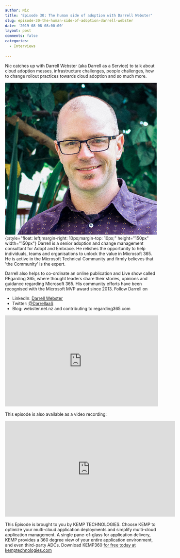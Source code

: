 ```yaml
---
author: Nic
title: 'Episode 30: The human side of adoption with Darrell Webster'
slug: episode-30-the-human-side-of-adoption-darrell-webster
date: '2019-08-08 08:00:00'
layout: post
comments: false
categories:
  - Interviews

---
```


Nic catches up with Darrell Webster (aka Darrell as a Service) to talk about cloud adoption messes, infrastructure challenges, people challenges, how to change rollout practices towards cloud adoption and so much more.


![Darrell as as Service](/images/uploads/2019/08/daas.jpg){:style="float: left;margin-right: 10px;margin-top: 10px;" height="150px" width="150px"} Darrell is a senior adoption and change management consultant for Adopt and Embrace. He relishes the opportunity to help individuals, teams and organisations to unlock the value in Microsoft 365.  He is active in the Microsoft Technical Community and firmly believes that 'the Community' is the expert.


Darrell also helps to co-ordinate an online publication and Live show called REgarding 365, where thought leaders share their stories, opinions and guidance regarding Microsoft 365. His community efforts have been recognised with the Microsoft MVP award since 2013. Follow Darrell on
* LinkedIn: [Darrell Webster](https://www.linkedin.com/in/darrellwebster/)
* Twitter: [@DarrellaaS](https://twitter.com/DarrellaaS)
* Blog: webster.net.nz and contributing to regarding365.com



<p><iframe width="100%" height="300" scrolling="no" frameborder="no" allow="autoplay" src="https://w.soundcloud.com/player/?url=https%3A//api.soundcloud.com/tracks/662937404&color=%23ff5500&auto_play=false&hide_related=false&show_comments=true&show_user=true&show_reposts=false&show_teaser=true&visual=true"></iframe></p>

This episode is also available as a video recording:

<p><iframe width="560" height="315" src="https://www.youtube.com/embed/VhMugd0kMOI" frameborder="0" allow="accelerometer; autoplay; encrypted-media; gyroscope; picture-in-picture" allowfullscreen></iframe></p>

This Episode is brought to you by KEMP TECHNOLOGIES. Choose KEMP to optimize your multi-cloud application deployments and simplify multi-cloud application management. A single pane-of-glass for application delivery, KEMP provides a 360 degree view of your entire application environment, and even third-party ADCs. Download KEMP360 [for free today at kemptechnologies.com](https://kempte.ch/2MYXjew)
